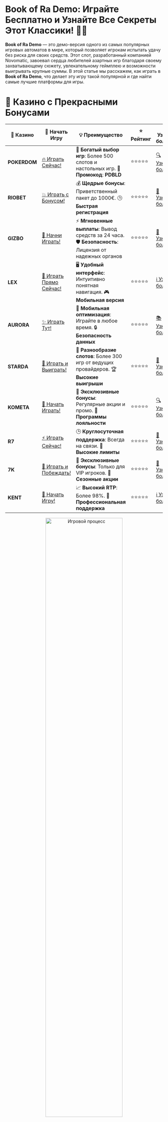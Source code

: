 # **Book of Ra Demo: Играйте Бесплатно и Узнайте Все Секреты Этот Классики! 📖🎰**

**Book of Ra Demo** — это демо-версия одного из самых популярных игровых автоматов в мире, который позволяет игрокам испытать удачу без риска для своих средств. Этот слот, разработанный компанией Novomatic, завоевал сердца любителей азартных игр благодаря своему захватывающему сюжету, увлекательному геймплею и возможности выигрывать крупные суммы. В этой статье мы расскажем, как играть в **Book of Ra Demo**, что делает эту игру такой популярной и где найти самые лучшие платформы для игры.

# 🌟 Казино с Прекрасными Бонусами

| 🎲 **Казино** | 🔗 **Начать Игру** | 💡 **Преимущество** | ⭐ **Рейтинг** | 🔗 **Узнать больше** | 🆕 **Новая информация** |
|--------------|---------------------|---------------------|----------------|----------------------|-------------------------|
| **POKERDOM**  | [🔥 Играть Сейчас!](https://brandplay.link/4k77v2yx) | 🎉 **Богатый выбор игр**: Более 500 слотов и настольных игр. 🎁 **Промокод**: **PDBLD** | ⭐⭐⭐⭐⭐ | [🔍 Узнать больше](https://brandplay.link/4k77v2yx) | 🏆 **Победители турниров** получают эксклюзивные подарки! |
| **RIOBET**    | [💥 Играть с Бонусом!](https://brandplay.link/7xBLTPyj) | 💰 **Щедрые бонусы**: Приветственный пакет до 1000€. 🕒 **Быстрая регистрация** | ⭐⭐⭐⭐⭐ | [📖 Узнать больше](https://brandplay.link/7xBLTPyj) | 💬 **Поддержка 24/7** для комфортной игры в любое время! |
| **GIZBO**     | [🚀 Начни Играть!](https://brandplay.link/bprXw4YV) | ⚡ **Мгновенные выплаты**: Вывод средств за 24 часа. 🛡️ **Безопасность**: Лицензия от надежных органов | ⭐⭐⭐⭐⭐ | [📝 Узнать больше](https://brandplay.link/bprXw4YV) | 🔒 **SSL-шифрование** для максимальной безопасности данных игроков. |
| **LEX**       | [💎 Играть Прямо Сейчас!](https://brandplay.link/zW4hdDFV) | 🖥️ **Удобный интерфейс**: Интуитивно понятная навигация. 🎮 **Мобильная версия** | ⭐⭐⭐⭐⭐ | [ℹ️ Узнать больше](https://brandplay.link/zW4hdDFV) | 📱 **Поддержка всех мобильных устройств** для удобства игры в любом месте. |
| **AURORA**    | [✨ Играть Тут!](https://10trafic-stat2.com/click/668546556bcc6313411604bd/6766/13032/subaccount) | 📱 **Мобильная оптимизация**: Играйте в любое время. 🔒 **Безопасность данных** | ⭐⭐⭐⭐⭐ | [📚 Узнать больше](https://10trafic-stat2.com/click/668546556bcc6313411604bd/6766/13032/subaccount) | 🌍 **Международная лицензия** на деятельность в разных странах. |
| **STARDА**    | [🎉 Играть и Выиграть!](https://brandplay.link/fB7xwRFL) | 🎰 **Разнообразие слотов**: Более 300 игр от ведущих провайдеров. 🏆 **Высокие выигрыши** | ⭐⭐⭐⭐⭐ | [🔎 Узнать больше](https://brandplay.link/fB7xwRFL) | 🎉 **Ежемесячные турниры** с крупными призами! |
| **KOMETA**    | [🎁 Начать Играть!](https://brandplay.link/8ZymQJV8) | 🎁 **Эксклюзивные бонусы**: Регулярные акции и промо. 🔄 **Программы лояльности** | ⭐⭐⭐⭐⭐ | [🔍 Узнать больше](https://brandplay.link/8ZymQJV8) | 🌟 **Персонализированные предложения** для долгосрочных игроков. |
| **R7**        | [⚡ Играть Сейчас!](https://brandplay.link/bMd3Yjsw) | 🕒 **Круглосуточная поддержка**: Всегда на связи. 💸 **Высокие лимиты** | ⭐⭐⭐⭐⭐ | [📖 Узнать больше](https://brandplay.link/bMd3Yjsw) | 🎯 **Рейтинг игроков** для лучших участников. |
| **7K**        | [🎯 Играть и Побеждать!](https://brandplay.link/BvQyFShp) | 🌟 **Эксклюзивные бонусы**: Только для VIP игроков. 🎉 **Сезонные акции** | ⭐⭐⭐⭐⭐ | [📝 Узнать больше](https://brandplay.link/BvQyFShp) | 🥇 **Особые привилегии** для постоянных игроков. |
| **KENT**      | [🔑 Начать Игру!](https://brandplay.link/Fv2WP3js) | 📈 **Высокий RTP**: Более 98%. 💼 **Профессиональная поддержка** | ⭐⭐⭐⭐⭐ | [ℹ️ Узнать больше](https://brandplay.link/Fv2WP3js) | 💬 **Поддержка на нескольких языках** для удобства игроков. |

<div align="center"> <img src="https://i.pinimg.com/originals/1d/b3/25/1db325483acbe642c6d4e6fdd73a4988.gif" alt="Игровой процесс" width="70%"> </div>
---

# 🚀 Быстрые Выигрыши и Поддержка

| 🎲 **Казино** | 🔗 **Начать Игру** | 💡 **Преимущество** | ⭐ **Рейтинг** | 🔗 **Узнать больше** | 🆕 **Новая информация** |
|--------------|---------------------|---------------------|----------------|----------------------|-------------------------|
| **GAMA**      | [🎯 Играть Прямо Сейчас!](https://brandplay.link/j6NMKsDz) | 🔍 **Интуитивный интерфейс**: Легкость использования. 🏅 **Престижные турниры** | ⭐⭐⭐⭐☆ | [🔎 Узнать больше](https://brandplay.link/j6NMKsDz) | 🏆 **Турниры с большими призами** каждый месяц. |
| **ONION**     | [💥 Играть и Выигрывать!](https://brandplay.link/zBGRVpQ9) | 🤑 **Низкие ставки**: Идеально для начинающих. 🔄 **Быстрые выводы** | ⭐⭐⭐⭐☆ | [🔍 Узнать больше](https://brandplay.link/zBGRVpQ9) | 🎮 **Казино для новичков** с простыми правилами. |
| **ЧЕМПИОН**   | [🏅 Играть в Турнире!](https://temon-gter.cfd/go/lRq?p80412p304504pcc44t17455) | 🏅 **Лояльная программа**: Награды за активность. 🎁 **Ежемесячные бонусы** | ⭐⭐⭐⭐☆ | [📖 Узнать больше](https://temon-gter.cfd/go/lRq?p80412p304504pcc44t17455) | 🥇 **Турниры и лояльность** — каждый шаг вознаграждается. |
| **VAVADA**    | [🚀 Играть Без Ожидания!](https://vavadapartner.pro/?promo=ea5c9275-6854-4505-94fc-95ab18221945-linkb2) | 🚀 **Быстрая регистрация**: Начните играть мгновенно. 🔐 **Безопасные транзакции** | ⭐⭐⭐⭐☆ | [📝 Узнать больше](https://vavadapartner.pro/?promo=ea5c9275-6854-4505-94fc-95ab18221945-linkb2) | 🏆 **Программа для новых игроков** с бонусами за регистрацию. |
| **FRIENDS**   | [🎉 Играть и Развлекаться!](https://gofriends.mba/linkb2) | 🤝 **Социальные игры**: Играйте с друзьями. 🌐 **Мультиплатформенность** | ⭐⭐⭐⭐☆ | [ℹ️ Узнать больше](https://gofriends.mba/linkb2) | 🎮 **Играйте с друзьями** и зарабатывайте бонусы за совместные действия. |
| **1WIN**      | [⚡ Играть и Выигрывать!](https://brandplay.link/smXVpBbG) | 🏆 **Спортивные ставки**: Широкий выбор видов спорта. 💵 **Высокие коэффициенты** | ⭐⭐⭐⭐☆ | [📚 Узнать больше](https://brandplay.link/smXVpBbG) | ⚽ **Бонусы на спортивные ставки** для активных игроков. |
| **DRIP**      | [💥 Играть Сразу!](https://drp-ircp01.com/c07e6a3db) | 🌐 **Инновационные игры**: Новейшие игровые технологии. 🛡️ **Высокая безопасность** | ⭐⭐⭐⭐☆ | [🔎 Узнать больше](https://drp-ircp01.com/c07e6a3db) | 🔧 **Инновационные функции** для удобства игры. |
| **JOYCASINO** | [🎰 Играть И Побеждать!](https://rpc30.call2me.pro/?/ru/registration?apkpop=0&partner=p24970p3291217pc98f) | 🎁 **Приятные бонусы**: Ежедневные акции и подарки. 🕹️ **Разнообразие игр** | ⭐⭐⭐⭐☆ | [🔍 Узнать больше](https://rpc30.call2me.pro/?/ru/registration?apkpop=0&partner=p24970p3291217pc98f) | 🎉 **Щедрые фриспины** для новых игроков. |
| **PLAYFORTUNA** | [🔥 Играть С Бонусом!](https://fortunapromo.net/alt/playfortuna/registration?0dc4a9362a71feb7e3f165fb8e766f70) | 🎉 **Регулярные акции**: Бонусы, фриспины и многое другое. 🏅 **Турниры** | ⭐⭐⭐⭐☆ | [📚 Узнать больше](https://fortunapromo.net/alt/playfortuna/registration?0dc4a9362a71feb7e3f165fb8e766f70) | 🎯 **Выгодные предложения** на популярные игры. |
| **SYKAA**     | [💸 Играть Сейчас!](https://s-two-way.com/?source=linkb2&pid=30697) | 💸 **Доступные ставки**: Идеально для новичков. 🎁 **Щедрые бонусы** | ⭐⭐⭐⭐☆ | [🔍 Узнать больше](https://s-two-way.com/?source=linkb2&pid=30697) | 💥 **Акции с большими бонусами** для новичков и опытных игроков. |

<div align="center"> <img src="https://schaeffers-cdn.s3.amazonaws.com/images/default-source/schaeffers-cdn-images/default-images/sectors/bigstock-casino-gambling-concept-with-f-369012793.jpg?sfvrsn=493ad806_4" alt="Игровой процесс" width="70%"> </div>
---

# 💸 Казино с Привлекательными Программами Лояльности

| 🎲 **Казино** | 🔗 **Начать Игру** | 💡 **Преимущество** | ⭐ **Рейтинг** | 🔗 **Узнать больше** | 🆕 **Новая информация** |
|--------------|---------------------|---------------------|----------------|----------------------|-------------------------|
| **KOMETA**    | [🎯 Начни Играть!](https://brandplay.link/8ZymQJV8) | 🎁 **Эксклюзивные бонусы**: Регулярные акции и промо. 🔄 **Программы лояльности** | ⭐⭐⭐⭐⭐ | [🔍 Узнать больше](https://brandplay.link/8ZymQJV8) | 🌟 **Персонализированные предложения** для долгосрочных игроков. |
| **1Xslots**   | [🏅 Играть Прямо Сейчас!](https://brandplay.link/hSB1khtr) | 🎉 **Множество акций**: Еженедельные бонусы и турниры. 🛡️ **Безопасность** | ⭐⭐⭐⭐⭐ | [📚 Узнать больше](https://brandplay.link/hSB1khtr) | 🏅 **Награды за активность**: участники программы лояльности получают специальные привилегии. |
| **R7**        | [🚀 Играть Сейчас!](https://brandplay.link/bMd3Yjsw) | 🕒 **Круглосуточная поддержка**: Всегда на связи. 💸 **Высокие лимиты** | ⭐⭐⭐⭐⭐ | [📖 Узнать больше](https://brandplay.link/bMd3Yjsw) | 💬 **VIP-поддержка** для постоянных игроков с приоритетом. |

<div align="center"> <img src="https://i.pinimg.com/originals/1d/b3/25/1db325483acbe642c6d4e6fdd73a4988.gif" alt="Игровой процесс" width="70%"> </div>
---

## Что такое **Book of Ra Demo**? 📖🎰

**Book of Ra Demo** — это бесплатная версия легендарного слота **Book of Ra**, в котором игроки могут наслаждаться игровым процессом без необходимости делать реальные ставки. В демо-режиме игроки получают виртуальные кредиты, которые можно использовать для ставок и вращений барабанов. Этот режим идеально подходит для новичков, которые хотят разобраться в механике игры и научиться стратегии, а также для тех, кто просто хочет развлечься без финансовых обязательств.

### Как работает **Book of Ra Demo**? 🎮💸

1. **Регистрация и доступ** 📝🎰  
   В большинстве онлайн-казино для игры в **Book of Ra Demo** не требуется регистрация. Просто зайдите на сайт казино, выберите слот и начните играть бесплатно. Однако, если вы хотите играть на реальные деньги, вам необходимо создать аккаунт и пополнить баланс.

2. **Бесплатные кредиты** 💰🎮  
   В демо-режиме вам предоставляется определенное количество виртуальных кредитов, которые можно использовать для ставок. Это позволяет играть без риска и потерь. Все выигрыши и проигрыши в демо-версии — виртуальные, и их нельзя вывести.

3. **Геймплей и механика игры** 🃏🎯  
   В **Book of Ra** игроки вращают пять барабанов с десятью линиями выплат, пытаясь собрать комбинации символов, которые принесут им выигрыши. Главный символ игры — это **Книга Ра**, которая выполняет роль и скаттера, и дикого символа, открывая доступ к бонусным функциям.

4. **Бонусные раунды** 🏆🎁  
   В демо-версии **Book of Ra** доступны все функции оригинальной игры, включая бонусный раунд с фриспинами. С каждым вращением барабанов шанс на активацию бонусной игры растет, и именно там можно получить самые большие выигрыши.

## Как играть в **Book of Ra Demo**? 🎮🎯

Играть в **Book of Ra Demo** проще простого. Вот несколько шагов, которые помогут вам начать:

### 1. **Выберите ставку** 🎰💸  
   На панели управления слота выберите ставку, которую хотите сделать на одно вращение. Это можно сделать с помощью кнопок «+» и «-» рядом с полем ставки.

### 2. **Запустите барабаны** 🎲🔄  
   Нажмите кнопку «Spin» (или аналогичную) для того, чтобы начать вращение барабанов. Вы можете настроить автоматическое вращение или просто крутить барабаны вручную.

### 3. **Следите за комбинациями** 📜💡  
   Внимательно следите за символами на барабанах. Самые большие выплаты принесут символы с изображением **Книги Ра** и других тематических символов, таких как исследователь, жука и пирамиды.

### 4. **Получайте бонусы** 🎁🤑  
   Если вам выпадет достаточное количество символов **Книги Ра**, активируется бонусная игра с фриспинами. Во время бесплатных вращений шанс на большие выигрыши значительно увеличивается.

## Преимущества **Book of Ra Demo** 🎉🎰

1. **Без риска для денег** 💸❌  
   Играя в демо-режиме, вы можете наслаждаться игровым процессом без риска потерять свои средства. Это отличная возможность для новичков освоиться с игрой и понять, как работает бонусная система.

2. **Идеально для тренировки** 🏋️‍♂️🎯  
   **Book of Ra Demo** — это отличная тренировка для тех, кто хочет улучшить свои навыки и стратегии, прежде чем начать играть на реальные деньги.

3. **Доступность на разных устройствах** 📱💻  
   Игра доступна на ПК, планшетах и мобильных устройствах. Вы можете наслаждаться **Book of Ra Demo** в любое время и в любом месте.

4. **Увлекательная тематика** 🏺🎩  
   Тематика слота основана на египетских мифах и приключениях, что добавляет игре атмосферности и увлекательности.

## Где сыграть в **Book of Ra Demo**? 🌍🎰

Чтобы насладиться бесплатной игрой в **Book of Ra Demo**, вы можете посетить множество онлайн-казино. Вот несколько популярных платформ, которые предоставляют возможность сыграть в демо-версию этого слота:

### 1. **Pokerdom** 🃏💎  
   **Pokerdom** — популярная платформа для игры в слоты и другие азартные игры. Здесь вы можете играть в **Book of Ra Demo** бесплатно без регистрации.

### 2. **Riobet** 🎯💸  
   В **Riobet** также доступна демо-версия **Book of Ra**. Играйте бесплатно и наслаждайтесь увлекательным геймплеем без финансовых рисков.

### 3. **Gizbo** 🎮🎉  
   **Gizbo** предлагает своим игрокам не только реальные деньги, но и возможность сыграть в демо-версии популярных слотов, включая **Book of Ra Demo**.

### 4. **Starda** 🌟🎰  
   На платформе **Starda** вы найдете широкий выбор демо-слотов, включая **Book of Ra**, где можно поиграть без регистрации и без депозита.

## Преимущества игры в **Book of Ra Demo** для новичков 🆕🎰

1. **Бесплатная игра без депозита** 💸  
   Это отличная возможность для начинающих игроков ознакомиться с механикой игры и не рисковать своими средствами.

2. **Лучший способ изучить слот** 🎮📚  
   Демонстрационная версия позволяет понять все особенности игры, включая бонусы и особенности выплат, без необходимости делать реальный депозит.

3. **Потренировать стратегию** 📈🎯  
   Вы можете использовать демо-режим, чтобы потренировать свои стратегии ставок и выбрать лучший подход для игры на реальные деньги.

## Заключение 📖🎉

**Book of Ra Demo** — это отличная возможность для всех игроков попробовать свои силы в одном из самых популярных слотов в мире. Бесплатная версия игры позволяет без риска изучить игру и понять, как работают бонусные функции и механика слота. Если вы хотите узнать все секреты **Book of Ra** и повысить свои шансы на выигрыш, обязательно попробуйте демо-версию перед игрой на реальные деньги.

---
*Играйте ответственно. Казино предназначены для лиц старше 18 лет. Убедитесь, что выбранное казино имеет лицензию и всегда читайте условия перед началом игры.*  
